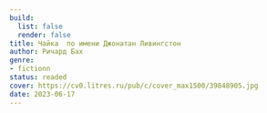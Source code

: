 ```yaml
---
build:
  list: false
  render: false
title: Чайка  по имени Джонатан Ливингстон
author: Ричард Бах
genre:
- fictionn
status: readed
cover: https://cv0.litres.ru/pub/c/cover_max1500/39848905.jpg
date: 2023-06-17
---
```


